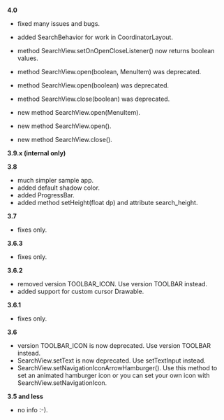 **4.0**
 - fixed many issues and bugs.

 - added SearchBehavior for work in CoordinatorLayout.

 - method SearchView.setOnOpenCloseListener() now returns boolean values.

 - method SearchView.open(boolean, MenuItem) was deprecated.
 - method SearchView.open(boolean) was deprecated.
 - method SearchView.close(boolean) was deprecated.

 - new method SearchView.open(MenuItem).
 - new method SearchView.open().
 - new method SearchView.close().


**3.9.x (internal only)**

**3.8**  
 - much simpler sample app.
 - added default shadow color.
 - added ProgressBar.
 - added method setHeight(float dp) and attribute search_height.

**3.7**  
 - fixes only.

**3.6.3**  
 - fixes only.

**3.6.2**  
 - removed version TOOLBAR_ICON. Use version TOOLBAR instead.
 - added support for custom cursor Drawable.
  
**3.6.1**  
 - fixes only.

**3.6**  
- version TOOLBAR_ICON is now deprecated. Use version TOOLBAR instead.
- SearchView.setText is now deprecated. Use setTextInput instead.
- SearchView.setNavigationIconArrowHamburger(). Use this method to set an animated hamburger icon
  or you can set your own icon with SearchView.setNavigationIcon.
  
**3.5 and less**
- no info :-).